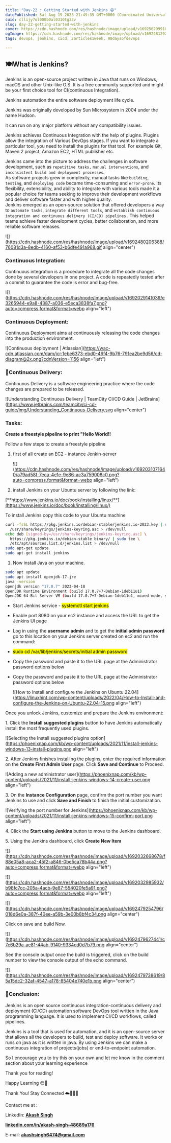 ```yaml
---
title: "Day-22 : Getting Started with Jenkins 😃"
datePublished: Sat Aug 19 2023 21:49:35 GMT+0000 (Coordinated Universal Time)
cuid: cllijy7ol000b0al0310tg33v
slug: day-22-getting-started-with-jenkins
cover: https://cdn.hashnode.com/res/hashnode/image/upload/v1692562999109/6229a267-ec9d-4a6f-ad79-02b0b1af4f73.png
ogImage: https://cdn.hashnode.com/res/hashnode/image/upload/v1692481292855/1ace59cd-b9f1-4fec-93ec-2fc3fceb2a8a.png
tags: devops, jenkins, cicd, 2articles1week, 90daysofdevops

---
```


## 🍽️What is Jenkins?

Jenkins is an open-source project written in Java that runs on Windows, macOS and other Unix-like O.S. It is a free community supported and might be your first choice tool for CI(continuous Integration).

Jenkins automation the entire software deployment life cycle.

Jenkins was originally developed by Sun Microsystem in 2004 under the name Hudson.

it can run on any major platform without any compatibility issues.

Jenkins achieves Continuous Integration with the help of plugins. Plugins allow the integration of Various DevOps stages. If you want to integrate a particular tool, you need to install the plugins for that tool. For example Git, Maven 2 project, Amazon EC2, HTML publisher etc.

Jenkins came into the picture to address the challenges in software development, such as `repetitive tasks,` `manual interventions`, and `inconsistent build and deployment processes`.  
As software projects grew in complexity, manual tasks like `building`, `testing`, and `deploying code` became time-consuming and `error-prone`. Its flexibility, extensibility, and ability to integrate with various tools made it a popular choice for teams seeking to improve their development workflows and deliver software faster and with higher quality.  
Jenkins emerged as an open-source solution that offered developers a way to `automate tasks`, `integrate different tools`, and `establish continuous integration and continuous delivery (CI/CD) pipelines.` This helped teams achieve faster development cycles, better collaboration, and more reliable software releases.

![](https://cdn.hashnode.com/res/hashnode/image/upload/v1692480206388/76081d3a-8edb-4160-af53-b6dfe491a968.gif align="center")

### **Continuous Integration:**

Continuous integration is a procedure to integrate all the code changes done by several developers in one project. A code is repeatedly tested after a commit to guarantee the code is error and bug-free.

![](https://cdn.hashnode.com/res/hashnode/image/upload/v1692029141039/e3265944-e9a8-4387-a036-e5eca3838fa7.png?auto=compress,format&format=webp align="left")

### **Continuous Deployment:**

Continuous Deployment aims at continuously releasing the code changes into the production environment.

![Continuous deployment | Atlassian](https://wac-cdn.atlassian.com/dam/jcr:1ebe6373-ebd0-46f4-9b76-791ea2be9d56/cd-diagram@2x.png?cdnVersion=1156 align="left")

### **🚚Continuous Delivery:**

Continuous Delivery is a software engineering practice where the code changes are prepared to be released.

![Understanding Continuous Delivery | TeamCity CI/CD Guide | JetBrains](https://www.jetbrains.com/teamcity/ci-cd-guide/img/Understanding_Continuous-Delivery.svg align="center")

### **Tasks**:

**Create a freestyle pipeline to print "Hello World!!**

Follow a few steps to create a freestyle pipeline

1. first of all create an EC2 - instance Jenkin-server
    
    ![](https://cdn.hashnode.com/res/hashnode/image/upload/v1692031071640/a79ad58f-7eca-4e1e-9e86-ac3a759008c0.png?auto=compress,format&format=webp align="left")
    
2. install Jenkins on your Ubuntu server by following the link:
    

[**https://www.jenkins.io/doc/book/installing/linux/**](https://www.jenkins.io/doc/book/installing/linux/)

To install Jenkins copy this code to your Ubuntu machine

```bash
curl -fsSL https://pkg.jenkins.io/debian-stable/jenkins.io-2023.key | sudo tee \
  /usr/share/keyrings/jenkins-keyring.asc > /dev/null
echo deb [signed-by=/usr/share/keyrings/jenkins-keyring.asc] \
  https://pkg.jenkins.io/debian-stable binary/ | sudo tee \
  /etc/apt/sources.list.d/jenkins.list > /dev/null
sudo apt-get update
sudo apt-get install jenkins
```

1. Now install Java on your machine.
    

```bash
sudo apt update
sudo apt install openjdk-17-jre
java -version
openjdk version "17.0.7" 2023-04-18
OpenJDK Runtime Environment (build 17.0.7+7-Debian-1deb11u1)
OpenJDK 64-Bit Server VM (build 17.0.7+7-Debian-1deb11u1, mixed mode, sharing)
```

* Start Jenkins service - <mark>systemctl start jenkins</mark>
    
* Enable port 8080 on your ec2 instance and access the URL to get the Jenkins UI page
    
* Log in using the **username admin** and to get the **initial admin password** go to this location on your Jenkins server created on ec2 and run the command:
    
* <mark>sudo cd /var/lib/jenkins/secrets/initial admin password</mark>
    
* Copy the password and paste it to the URL page at the Administrator password options below
    
* Copy the password and paste it to the URL page at the Administrator password options below
    
    ![How to Install and configure the Jenkins on Ubuntu 22.04](https://linuxhint.com/wp-content/uploads/2022/04/How-to-Install-and-configure-the-Jenkins-on-Ubuntu-22.04-15.png align="left")
    

Once you unlock Jenkins, customize and prepare the Jenkins environment:

1\. Click the **Install suggested plugins** button to have Jenkins automatically install the most frequently used plugins.

![Selecting the Install suggested plugins option](https://phoenixnap.com/kb/wp-content/uploads/2021/11/install-jenkins-windows-13-install-plugins.png align="left")

2\. After Jenkins finishes installing the plugins, enter the required information on the **Create First Admin User** page. Click **Save and Continue** to Proceed.

![Adding a new administrator user](https://phoenixnap.com/kb/wp-content/uploads/2021/11/install-jenkins-windows-14-create-user.png align="left")

3\. On the **Instance Configuration** page, confirm the port number you want Jenkins to use and click **Save and Finish** to finish the initial customization.

![Verifying the port number for Jenkins](https://phoenixnap.com/kb/wp-content/uploads/2021/11/install-jenkins-windows-15-confirm-port.png align="left")

4\. Click the **Start using Jenkins** button to move to the Jenkins dashboard.

5\. Using the Jenkins dashboard, click **Create New Item**

![](https://cdn.hashnode.com/res/hashnode/image/upload/v1692032668678/f88e05a8-aca2-45f2-a846-0be5ca78b44a.png?auto=compress,format&format=webp align="left")

![](https://cdn.hashnode.com/res/hashnode/image/upload/v1692032985932/b98fc7cc-205a-4acb-9e87-554020fe5a91.png?auto=compress,format&format=webp align="left")

![](https://cdn.hashnode.com/res/hashnode/image/upload/v1692479254796/018d6e0a-387f-40ee-a59b-3e00b8bf4c34.png align="center")

Click on save and build Now.

![](https://cdn.hashnode.com/res/hashnode/image/upload/v1692479627441/c7c6b29a-ae81-44ab-9140-9334cd0d7b79.png align="center")

See the console output once the build is triggered, click on the build number to view the console output of the echo command.

![](https://cdn.hashnode.com/res/hashnode/image/upload/v1692479738619/85a15dc2-32af-4547-a178-85404e740e1b.png align="center")

### **📍Conclusion:**

Jenkins is an open source continuous integration-continuous delivery and deployment (CI/CD) automation software DevOps tool written in the Java programming language. It is used to implement CI/CD workflows, called pipelines.

Jenkins is a tool that is used for automation, and it is an open-source server that allows all the developers to build, test and deploy software. It works or runs on java as it is written in java. By using Jenkins we can make a continuous integration of projects(jobs) or end-to-endpoint automation.

So I encourage you to try this on your own and let me know in the comment section about your learning experience

Thank you for reading!

Happy Learning 😊🙌

Thank You! Stay Connected ☁️👩‍💻🌈

Contact me at :

LinkedIn: [**Akash Singh**](https://in.linkedin.com/in/akash-singh-70o?trk=profile-badge)

[**linkedin.com/in/akash-singh-48689a176**](http://linkedin.com/in/akash-singh-48689a176)

E-mail: [**akashsingh6474@gmail.com**](mailto:akashsingh6474@gmail.com)